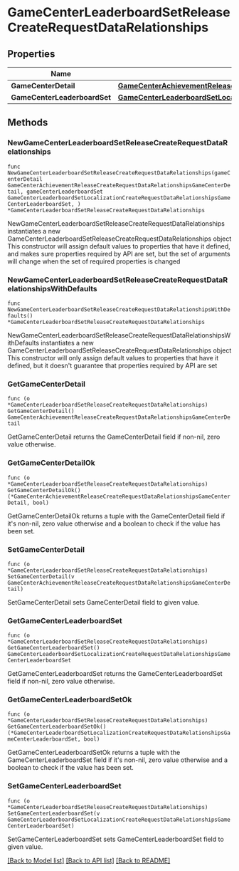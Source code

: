 # GameCenterLeaderboardSetReleaseCreateRequestDataRelationships

## Properties

Name | Type | Description | Notes
------------ | ------------- | ------------- | -------------
**GameCenterDetail** | [**GameCenterAchievementReleaseCreateRequestDataRelationshipsGameCenterDetail**](GameCenterAchievementReleaseCreateRequestDataRelationshipsGameCenterDetail.md) |  | 
**GameCenterLeaderboardSet** | [**GameCenterLeaderboardSetLocalizationCreateRequestDataRelationshipsGameCenterLeaderboardSet**](GameCenterLeaderboardSetLocalizationCreateRequestDataRelationshipsGameCenterLeaderboardSet.md) |  | 

## Methods

### NewGameCenterLeaderboardSetReleaseCreateRequestDataRelationships

`func NewGameCenterLeaderboardSetReleaseCreateRequestDataRelationships(gameCenterDetail GameCenterAchievementReleaseCreateRequestDataRelationshipsGameCenterDetail, gameCenterLeaderboardSet GameCenterLeaderboardSetLocalizationCreateRequestDataRelationshipsGameCenterLeaderboardSet, ) *GameCenterLeaderboardSetReleaseCreateRequestDataRelationships`

NewGameCenterLeaderboardSetReleaseCreateRequestDataRelationships instantiates a new GameCenterLeaderboardSetReleaseCreateRequestDataRelationships object
This constructor will assign default values to properties that have it defined,
and makes sure properties required by API are set, but the set of arguments
will change when the set of required properties is changed

### NewGameCenterLeaderboardSetReleaseCreateRequestDataRelationshipsWithDefaults

`func NewGameCenterLeaderboardSetReleaseCreateRequestDataRelationshipsWithDefaults() *GameCenterLeaderboardSetReleaseCreateRequestDataRelationships`

NewGameCenterLeaderboardSetReleaseCreateRequestDataRelationshipsWithDefaults instantiates a new GameCenterLeaderboardSetReleaseCreateRequestDataRelationships object
This constructor will only assign default values to properties that have it defined,
but it doesn't guarantee that properties required by API are set

### GetGameCenterDetail

`func (o *GameCenterLeaderboardSetReleaseCreateRequestDataRelationships) GetGameCenterDetail() GameCenterAchievementReleaseCreateRequestDataRelationshipsGameCenterDetail`

GetGameCenterDetail returns the GameCenterDetail field if non-nil, zero value otherwise.

### GetGameCenterDetailOk

`func (o *GameCenterLeaderboardSetReleaseCreateRequestDataRelationships) GetGameCenterDetailOk() (*GameCenterAchievementReleaseCreateRequestDataRelationshipsGameCenterDetail, bool)`

GetGameCenterDetailOk returns a tuple with the GameCenterDetail field if it's non-nil, zero value otherwise
and a boolean to check if the value has been set.

### SetGameCenterDetail

`func (o *GameCenterLeaderboardSetReleaseCreateRequestDataRelationships) SetGameCenterDetail(v GameCenterAchievementReleaseCreateRequestDataRelationshipsGameCenterDetail)`

SetGameCenterDetail sets GameCenterDetail field to given value.


### GetGameCenterLeaderboardSet

`func (o *GameCenterLeaderboardSetReleaseCreateRequestDataRelationships) GetGameCenterLeaderboardSet() GameCenterLeaderboardSetLocalizationCreateRequestDataRelationshipsGameCenterLeaderboardSet`

GetGameCenterLeaderboardSet returns the GameCenterLeaderboardSet field if non-nil, zero value otherwise.

### GetGameCenterLeaderboardSetOk

`func (o *GameCenterLeaderboardSetReleaseCreateRequestDataRelationships) GetGameCenterLeaderboardSetOk() (*GameCenterLeaderboardSetLocalizationCreateRequestDataRelationshipsGameCenterLeaderboardSet, bool)`

GetGameCenterLeaderboardSetOk returns a tuple with the GameCenterLeaderboardSet field if it's non-nil, zero value otherwise
and a boolean to check if the value has been set.

### SetGameCenterLeaderboardSet

`func (o *GameCenterLeaderboardSetReleaseCreateRequestDataRelationships) SetGameCenterLeaderboardSet(v GameCenterLeaderboardSetLocalizationCreateRequestDataRelationshipsGameCenterLeaderboardSet)`

SetGameCenterLeaderboardSet sets GameCenterLeaderboardSet field to given value.



[[Back to Model list]](../README.md#documentation-for-models) [[Back to API list]](../README.md#documentation-for-api-endpoints) [[Back to README]](../README.md)


